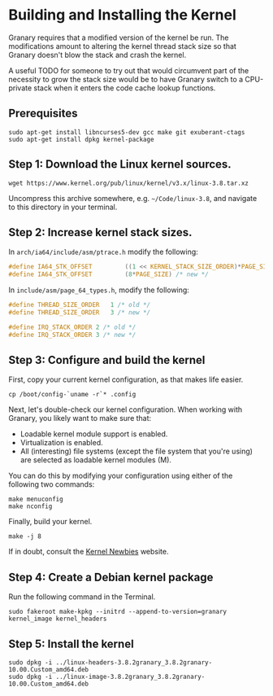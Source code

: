 Building and Installing the Kernel
==================================

Granary requires that a modified version of the kernel be run.
The modifications amount to altering the kernel thread stack size
so that Granary doesn't blow the stack and crash the kernel.

A useful TODO for someone to try out that would circumvent part of
the necessity to grow the stack size would be to have Granary switch
to a CPU-private stack when it enters the code cache lookup functions.

## Prerequisites

```basemake
sudo apt-get install libncurses5-dev gcc make git exuberant-ctags
sudo apt-get install dpkg kernel-package
```

## Step 1: Download the Linux kernel sources.

```basemake
wget https://www.kernel.org/pub/linux/kernel/v3.x/linux-3.8.tar.xz
```

Uncompress this archive somewhere, e.g. `~/Code/linux-3.8`, and
navigate to this directory in your terminal.

## Step 2: Increase kernel stack sizes.

In `arch/ia64/include/asm/ptrace.h` modify the following:

```c
#define IA64_STK_OFFSET         ((1 << KERNEL_STACK_SIZE_ORDER)*PAGE_SIZE) /* old */
#define IA64_STK_OFFSET         (8*PAGE_SIZE) /* new */
```

In `include/asm/page_64_types.h`, modify the following:

```c
#define THREAD_SIZE_ORDER   1 /* old */
#define THREAD_SIZE_ORDER   3 /* new */
```

```c
#define IRQ_STACK_ORDER 2 /* old */
#define IRQ_STACK_ORDER 3 /* new */
```

## Step 3: Configure and build the kernel

First, copy your current kernel configuration, as that makes life
easier.

```basemake
cp /boot/config-`uname -r`* .config
```

Next, let's double-check our kernel configuration. When working with
Granary, you likely want to make sure that:

  - Loadable kernel module support is enabled.
  - Virtualization is enabled.
  - All (interesting) file systems (except the file system that you're
    using) are selected as loadable kernel modules (M).

You can do this by modifying your configuration using either of the
following two commands:

```basemake
make menuconfig
make nconfig
```

Finally, build your kernel.

```basemake
make -j 8
```

If in doubt, consult the [Kernel Newbies](http://kernelnewbies.org/KernelBuild) website.

## Step 4: Create a Debian kernel package

Run the following command in the Terminal.

```basemake
sudo fakeroot make-kpkg --initrd --append-to-version=granary kernel_image kernel_headers
```

## Step 5: Install the kernel

```basemake
sudo dpkg -i ../linux-headers-3.8.2granary_3.8.2granary-10.00.Custom_amd64.deb
sudo dpkg -i ../linux-image-3.8.2granary_3.8.2granary-10.00.Custom_amd64.deb

```